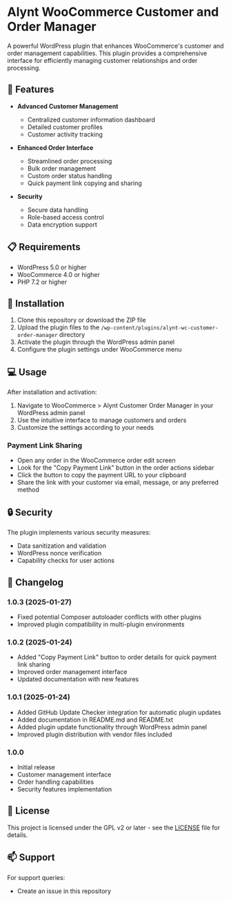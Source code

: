 # Alynt WooCommerce Customer and Order Manager

A powerful WordPress plugin that enhances WooCommerce's customer and order management capabilities. This plugin provides a comprehensive interface for efficiently managing customer relationships and order processing.

## 🚀 Features

- **Advanced Customer Management**
  - Centralized customer information dashboard
  - Detailed customer profiles
  - Customer activity tracking

- **Enhanced Order Interface**
  - Streamlined order processing
  - Bulk order management
  - Custom order status handling
  - Quick payment link copying and sharing

- **Security**
  - Secure data handling
  - Role-based access control
  - Data encryption support

## 📋 Requirements

- WordPress 5.0 or higher
- WooCommerce 4.0 or higher
- PHP 7.2 or higher

## 🔧 Installation

1. Clone this repository or download the ZIP file
2. Upload the plugin files to the `/wp-content/plugins/alynt-wc-customer-order-manager` directory
3. Activate the plugin through the WordPress admin panel
4. Configure the plugin settings under WooCommerce menu

## 💻 Usage

After installation and activation:

1. Navigate to WooCommerce > Alynt Customer Order Manager in your WordPress admin panel
2. Use the intuitive interface to manage customers and orders
3. Customize the settings according to your needs

### Payment Link Sharing
- Open any order in the WooCommerce order edit screen
- Look for the "Copy Payment Link" button in the order actions sidebar
- Click the button to copy the payment URL to your clipboard
- Share the link with your customer via email, message, or any preferred method

## 🔒 Security

The plugin implements various security measures:
- Data sanitization and validation
- WordPress nonce verification
- Capability checks for user actions

## 📝 Changelog

### 1.0.3 (2025-01-27)
- Fixed potential Composer autoloader conflicts with other plugins
- Improved plugin compatibility in multi-plugin environments


### 1.0.2 (2025-01-24)
- Added "Copy Payment Link" button to order details for quick payment link sharing
- Improved order management interface
- Updated documentation with new features

### 1.0.1 (2025-01-24)
- Added GitHub Update Checker integration for automatic plugin updates
- Added documentation in README.md and README.txt
- Added plugin update functionality through WordPress admin panel
- Improved plugin distribution with vendor files included

### 1.0.0
- Initial release
- Customer management interface
- Order handling capabilities
- Security features implementation

## 📝 License

This project is licensed under the GPL v2 or later - see the [LICENSE](LICENSE) file for details.

## 📫 Support

For support queries:
- Create an issue in this repository